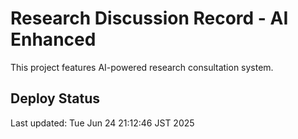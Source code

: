 # Research Discussion Record - AI Enhanced

This project features AI-powered research consultation system.

## Deploy Status
Last updated: Tue Jun 24 21:12:46 JST 2025

